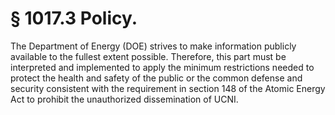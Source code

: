 # § 1017.3   Policy.

The Department of Energy (DOE) strives to make information publicly available to the fullest extent possible. Therefore, this part must be interpreted and implemented to apply the minimum restrictions needed to protect the health and safety of the public or the common defense and security consistent with the requirement in section 148 of the Atomic Energy Act to prohibit the unauthorized dissemination of UCNI.




